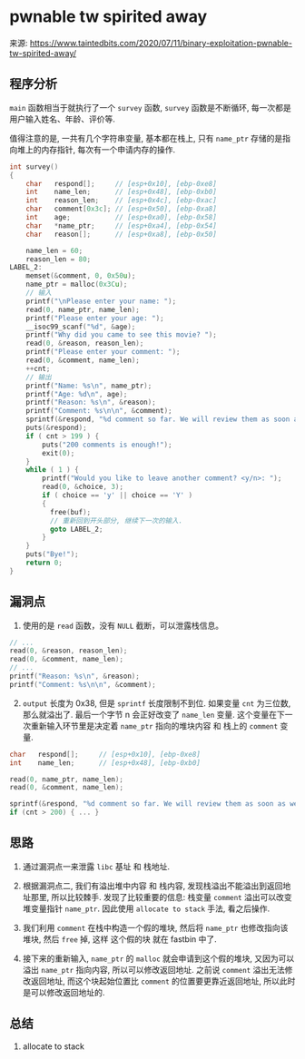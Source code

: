# pwnable tw spirited away

来源: https://www.taintedbits.com/2020/07/11/binary-exploitation-pwnable-tw-spirited-away/

## 程序分析
`main` 函数相当于就执行了一个 `survey` 函数, `survey` 函数是不断循环, 每一次都是用户输入姓名、年龄、评价等.

值得注意的是, 一共有几个字符串变量, 基本都在栈上, 只有 `name_ptr` 存储的是指向堆上的内存指针, 每次有一个申请内存的操作.

```cpp
int survey()
{
    char   respond[];     // [esp+0x10], [ebp-0xe8]
    int    name_len;      // [esp+0x48], [ebp-0xb0]
    int    reason_len;    // [esp+0x4c], [ebp-0xac]
    char   comment[0x3c]; // [esp+0x50], [ebp-0xa8]
    int    age;           // [esp+0xa0], [ebp-0x58]
    char   *name_ptr;     // [esp+0xa4], [ebp-0x54]
    char   reason[];      // [esp+0xa8], [ebp-0x50]

    name_len = 60;
    reason_len = 80;
LABEL_2:
    memset(&comment, 0, 0x50u);
    name_ptr = malloc(0x3Cu);
    // 输入
    printf("\nPlease enter your name: "); 
    read(0, name_ptr, name_len);
    printf("Please enter your age: "); 
    __isoc99_scanf("%d", &age);
    printf("Why did you came to see this movie? "); 
    read(0, &reason, reason_len);
    printf("Please enter your comment: "); 
    read(0, &comment, name_len);
    ++cnt;
    // 输出
    printf("Name: %s\n", name_ptr);
    printf("Age: %d\n", age);
    printf("Reason: %s\n", &reason);
    printf("Comment: %s\n\n", &comment);
    sprintf(&respond, "%d comment so far. We will review them as soon as we can", cnt);
    puts(&respond);
    if ( cnt > 199 ) {
        puts("200 comments is enough!");
        exit(0);
    }
    while ( 1 ) {
        printf("Would you like to leave another comment? <y/n>: ");
        read(0, &choice, 3);
        if ( choice == 'y' || choice == 'Y' )
        {
          free(buf);
          // 重新回到开头部分, 继续下一次的输入.
          goto LABEL_2;
        }
    }
    puts("Bye!");
    return 0;
}
```

## 漏洞点
1. 使用的是 `read` 函数，没有 `NULL` 截断，可以泄露栈信息。
```cpp
// ...
read(0, &reason, reason_len);
read(0, &comment, name_len);
// ...
printf("Reason: %s\n", &reason);
printf("Comment: %s\n\n", &comment);
```

2. `output` 长度为 0x38, 但是 `sprintf` 长度限制不到位. 如果变量 `cnt` 为三位数, 那么就溢出了. 最后一个字节 n 会正好改变了 `name_len` 变量. 这个变量在下一次重新输入环节里是决定着 `name_ptr` 指向的堆块内容 和 栈上的 `comment` 变量.
```cpp
char   respond[];     // [esp+0x10], [ebp-0xe8]
int    name_len;      // [esp+0x48], [ebp-0xb0]

read(0, name_ptr, name_len);
read(0, &comment, name_len);

sprintf(&respond, "%d comment so far. We will review them as soon as we can", cnt);
if (cnt > 200) { ... }
```

## 思路
1. 通过漏洞点一来泄露 `libc` 基址 和 栈地址.

2. 根据漏洞点二, 我们有溢出堆中内容 和 栈内容, 发现栈溢出不能溢出到返回地址那里, 所以比较棘手. 发现了比较重要的信息: 栈变量 `comment` 溢出可以改变 堆变量指针 `name_ptr`. 因此使用 `allocate to stack` 手法, 看之后操作.

3. 我们利用 `comment` 在栈中构造一个假的堆块,  然后将 `name_ptr` 也修改指向该堆块, 然后 `free` 掉, 这样 这个假的块 就在 fastbin 中了.

4. 接下来的重新输入, `name_ptr` 的 `malloc` 就会申请到这个假的堆块, 又因为可以溢出 `name_ptr` 指向内容, 所以可以修改返回地址. 之前说 `comment` 溢出无法修改返回地址, 而这个块起始位置比 `comment` 的位置要更靠近返回地址, 所以此时是可以修改返回地址的.

## 总结
1. allocate to stack
